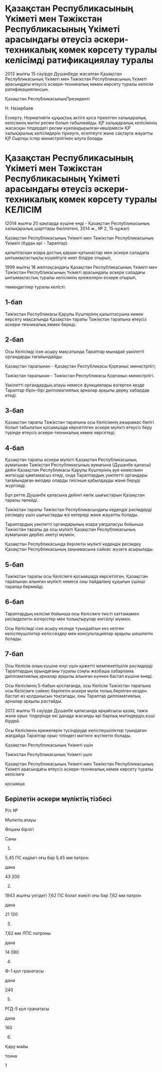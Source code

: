 # Қазақстан Республикасының Үкіметі мен Тәжікстан Республикасының Үкіметі арасындағы өтеусіз әскери-техникалық көмек көрсету туралы келісімді ратификациялау туралы

2013 жылғы 15 сәуірде Душанбеде жасалған Қазақстан Республикасының Үкіметі мен Тәжікстан Республикасының Үкіметі арасындағы өтеусіз әскери-техникалық көмек көрсету туралы келісім ратификациялансын.

Қазақстан РеспубликасыныңПрезиденті

Н. Назарбаев

Ескерту. Нормативтік құқықтық актіге қоса тіркелген халықаралық келісімнің мәтіні ресми болып табылмайды. ҚР халықаралық келісімінің жасасқан тілдердегі ресми куәландырылған көшірмесін ҚР халықаралық келісімдерін тіркеуге, есептеуге және сақтауға жауапты ҚР Сыртқы істер министрлігінен алуға болады

# Қазақстан Республикасының Үкіметі мен Тәжікстан Республикасының Үкіметі арасындағы өтеусіз әскери-техникалық көмек көрсету туралы КЕЛІСІМ

(2014 жылғы 20 қаңтарда күшіне енді - Қазақстан Республикасының халықаралық шарттары бюллетені, 2014 ж., № 2, 15-құжат)

Қазақстан Республикасының Үкіметі мен Тәжікстан Республикасының Үкіметі (бұдан әрі - Тараптар)

қалыптасқан өзара достық қарым-қатынастар мен әскери саладағы ынтымақтастықты күшейтуге ниет білдіре отырып,

1999 жылғы 16 желтоқсандағы Қазақстан Республикасының Үкіметі мен Тәжікстан Республикасының Үкіметі арасындағы әскери саладағы ынтымақтастық туралы келісімнің ережелерін ескере отырып,

төмендегілер туралы келісті:

## 1-бап

Тәжікстан Республикасы Қарулы Күштерінің қалыптасуына көмек көрсету мақсатында Қазақстан тарапы Тәжікстан тарапына өтеусіз әскери-техникалық көмек береді.

## 2-бап

Осы Келісімді іске асыру мақсатында Тараптар мынадай уәкілетті органдарды тағайындайды:

Қазақстан тарапынан - Қазақстан Республикасы Қорғаныс министрлігі;

Тәжікстан тарапынан - Тәжікстан Республикасы Қорғаныс министрлігі.

Уәкілетті органдардың атауы немесе функциялары өзгерген кезде Тараптар бірін-бірі дипломатиялық арналар арқылы дереу хабардар етеді.

## 3-бап

Қазақстан тарапы Тәжікстан тарапына осы Келісімнің ажырамас бөлігі болып табылатын қосымшада көрсетілген әскери мүлікті өтеусіз беру түрінде өтеусіз әскери-техникалық көмек көрсетеді.

## 4-бап

Қазақстан тарапы әскери мүлікті Қазақстан Республикасының аумағынан Тәжікстан Республикасының аумағына (Душанбе қаласы) дейін Қазақстан Республикасы Қарулы Күштерінің әуе кемесімен жеткізуді қамтамасыз етеді, онда Тараптардың уәкілетті органдары тағайындаған өкілдер оларды тиісінше қабылдауды және беруді жүргізеді.

Бұл ретте Душанбе қаласына дейінгі көлік шығыстарын Қазақстан тарапы төлейді.

Тәжікстан тарапы Тәжікстан Республикасындағы кедендік рәсімдерді ресімдеу үшін шығыстарды өзі көтереді және жауапты болады.

Тараптардың уәкілетті органдарының өзара уағдаласуы бойынша Тәжікстан тарапы да осы мүлікті Қазақстан Республикасының аумағынан дербес әкетуі мүмкін.

Қазақстан Республикасында берілетін мүлікті кедендік ресімдеу Қазақстан Республикасының заңнамасына сәйкес жүзеге асырылады.

## 5-бап

Тәжікстан тарапы осы Келісімге қосымшада көрсетілген, Қазақстан тарапынан алынған мүлікті немесе оны пайдалану құқығын үшінші тарапқа бермейді.

## 6-бап

Тараптардың келісімі бойынша осы Келісімге тиісті хаттамамен ресімделетін өзгерістер мен толықтырулар енгізілуі мүмкін.

Осы Келісімді іске асыру кезінде туындайтын кез келген келіспеушіліктер келіссөздер мен консультациялар арқылы шешілетін болады.

## 7-бап

Осы Келісім оның күшіне енуі үшін қажетті мемлекетішілік рәсімдерді Тараптардың орындағаны туралы соңғы жазбаша хабарлама дипломатиялық арналар арқылы алынған күннен бастап күшіне енеді.

Осы Келісімнің 5-бабын қоспағанда, осы Келісім Тәжікстан тарапына осы Келісімге сәйкес берілетін әскери мүлік толық берілген кезден бастап өз қолданысын тоқтатады, оны Тараптар дипломатиялық арналар арқылы растайды.

2013 жылғы 15 сәуірде Душанбе қаласында әрқайсысы қазақ, тәжік және орыс тілдерінде екі данада жасалды әрі барлық мәтіндердің күші бірдей.

Осы Келісімнің ережелерін түсіндіруде келіспеушіліктер туындаған жағдайда Тараптар орыс тіліндегі мәтінге жүгінетін болады.

Қазақстан Республикасының Үкіметі үшін

Тәжікстан Республикасының Үкіметі үшін

Қазақстан Республикасының Үкіметі мен Тәжікстан Республикасының Үкіметі арасындағы өтеусіз әскери-техникалық көмек көрсету туралы келісімге

қосымша

## Берілетін әскери мүліктің тізбесі

Р/с №

Мү­лік­тің ата­уы

Өл­шем бір­лі­гі

Са­ны

1.

5,45 ПС кә­дім­гі оғы бар 5,45 мм па­трон

да­на

43 200

2.

1943 жы­л­ғы үл­гі­де­гі 7,62 ПС бо­лат өзек­ті оғы бар 7,62 мм па­трон

да­на

21 120

3.

7,62 мм ЛПС па­тро­ны

да­на

14 080

4.

Ф-1 қол гра­на­та­сы

да­на

240

5.

РГД-5 қол гра­на­та­сы

да­на

160

6.

Қа­ру майы

тон­на

1

